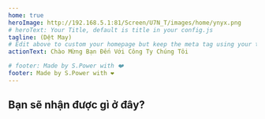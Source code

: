 ```yaml
---
home: true
heroImage: http://192.168.5.1:81/Screen/U7N_T/images/home/ynyx.png
# heroText: Your Title, default is title in your config.js
tagline: (Dệt May)
# Edit above to custom your homepage but keep the meta tag using your title and description in your config.js
actionText: Chào Mừng Bạn Đến Với Công Ty Chúng Tôi

# footer: Made by S.Power with ❤️
footer: Made by S.Power with ❤️
---
```



## Bạn sẽ nhận được gì ở đây?
<Home-Features />

